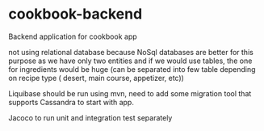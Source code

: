 # cookbook-backend

Backend application for cookbook app

not using relational database because NoSql databases are better for this purpose as we have only two entities and if we
would use tables, the one for ingredients would be huge (can be separated into few table depending on recipe type (
desert, main course, appetizer, etc))

Liquibase should be run using mvn, need to add some migration tool that supports Cassandra to start with app.

Jacoco to run unit and integration test separately